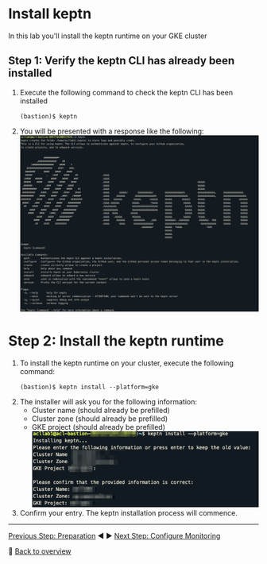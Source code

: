 # Install keptn

In this lab you'll install the keptn runtime on your GKE cluster

## Step 1: Verify the keptn CLI has already been installed
1. Execute the following command to check the keptn CLI has been installed
    ```
    (bastion)$ keptn
    ```
1. You will be presented with a response like the following:
![keptn](../assets/keptnCLI.png)


# Step 2: Install the keptn runtime
1. To install the keptn runtime on your cluster, execute the following command:
    ```
    (bastion)$ keptn install --platform=gke
    ```
1. The installer will ask you for the following information:
    - Cluster name (should already be prefilled)
    - Cluster zone (should already be prefilled)
    - GKE project (should already be prefilled)
    ![keptn](../assets/keptnInstall.png)
1. Confirm your entry. The keptn installation process will commence.

---

[Previous Step: Preparation](../00_Preparation) :arrow_backward: :arrow_forward: [Next Step: Configure Monitoring](../02_Configure_Monitoring)

:arrow_up_small: [Back to overview](../)
